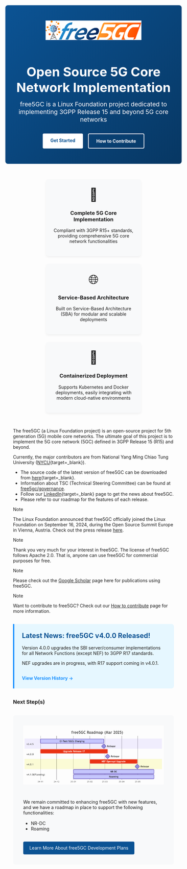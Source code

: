 <!-- <iframe width="616" height="400" src="https://www.youtube.com/embed/SFO2z5-4zxs?list=PLeDUIabcS2_p4fjApgJHNiVpfYSzz1oJi" title="free5GC Demonstration with 5G SA gNB and UE" frameborder="0" allow="accelerometer; autoplay; clipboard-write; encrypted-media; gyroscope; picture-in-picture; web-share" allowfullscreen></iframe> -->

<!-- Google tag (gtag.js) --> <script async src="https://www.googletagmanager.com/gtag/js?id=G-JETJ7TJ805"></script> <script> window.dataLayer = window.dataLayer || []; function gtag(){dataLayer.push(arguments);} gtag('js', new Date()); gtag('config', 'G-JETJ7TJ805'); </script>

<div class="hero-container">
  <div class="hero-content">
    <img width="300" src="./assets/logo.png" alt="free5GC Logo" class="hero-logo"/>
    <h1 class="hero-title">Open Source 5G Core Network Implementation</h1>
    <p class="hero-description">free5GC is a Linux Foundation project dedicated to implementing 3GPP Release 15 and beyond 5G core networks</p>
    <div class="hero-buttons">
      <a href="https://github.com/free5gc/free5gc" class="hero-button primary" target="_blank">Get Started</a>
      <a href="./guide/contribute/" class="hero-button secondary">How to Contribute</a>
    </div>
  </div>
</div>

<div class="features-container">
  <div class="feature-card">
    <div class="feature-icon">📱</div>
    <h3>Complete 5G Core Implementation</h3>
    <p>Compliant with 3GPP R15+ standards, providing comprehensive 5G core network functionalities</p>
  </div>
  <div class="feature-card">
    <div class="feature-icon">🌐</div>
    <h3>Service-Based Architecture</h3>
    <p>Built on Service-Based Architecture (SBA) for modular and scalable deployments</p>
  </div>
  <div class="feature-card">
    <div class="feature-icon">🚀</div>
    <h3>Containerized Deployment</h3>
    <p>Supports Kubernetes and Docker deployments, easily integrating with modern cloud-native environments</p>
  </div>
</div>

The free5GC (a Linux Foundation project) is an open-source project for 5th generation (5G) mobile core networks. The ultimate goal of this project is to implement the 5G core network (5GC) defined in 3GPP Release 15 (R15) and beyond.

Currently, the major contributors are from National Yang Ming Chiao Tung University ([NYCU](https://en.nycu.edu.tw/){target=_blank}).

- The source code of the latest version of free5GC can be downloaded from [here](https://github.com/free5gc/free5gc){target=_blank}.
- Information about TSC (Technical Steering Committee) can be found at [free5gc/governance](https://github.com/free5gc/governance/blob/main/CONTRIBUTORS.md).
- Follow our [LinkedIn](https://www.linkedin.com/company/free5gc/){target=_blank} page to get the news about free5GC.
- Please refer to our roadmap for the features of each release.

> [!NOTE]
> The Linux Foundation announced that free5GC officially joined the Linux Foundation on September 16, 2024, during the Open Source Summit Europe in Vienna, Austria. Check out the press release [here](https://www.linuxfoundation.org/press/worlds-leading-open-source-mobile-packet-core-free5gc-moves-under-linux-foundation-to-provide-open-source-alternatives-across-5g-deployments).

> [!NOTE]
> Thank you very much for your interest in free5GC. The license of free5GC follows Apache 2.0. That is, anyone can use free5GC for commercial purposes for free.

> [!NOTE]
> Please check out the [Google Scholar](https://scholar.google.com/scholar?hl=en&as_sdt=2007&q=free5gc) page here for publications using free5GC.

> [!NOTE]
> Want to contribute to free5GC? Check out our [How to contribute](https://free5gc.org/guide/contribute/) page for more information.

<div class="announcement-box">
  <h2>Latest News: free5GC v4.0.0 Released!</h2>
  <p>Version 4.0.0 upgrades the SBI server/consumer implementations for all Network Functions (except NEF) to 3GPP R17 standards.</p>
  <p>NEF upgrades are in progress, with R17 support coming in v4.0.1.</p>
  <a href="./history.md" class="announcement-link">View Version History →</a>
</div>

### Next Step(s)

<div class="roadmap-container">
  <img src="./assets/roadmap-202503.png" alt="free5GC Roadmap" class="roadmap-image"/>
  <div class="roadmap-text">
    <p>We remain committed to enhancing free5GC with new features, and we have a roadmap in place to support the following functionalities:</p>
    <ul class="roadmap-list">
      <li>NR-DC</li>
      <li>Roaming</li>
    </ul>
    <a href="#" class="roadmap-button">Learn More About free5GC Development Plans</a>
  </div>
</div>

<style>
  .hero-container {
    background: linear-gradient(135deg, #0b5394 0%, #073763 100%);
    color: white;
    padding: 3rem 2rem;
    margin: 0 -1.5rem 2rem -1.5rem;
    border-radius: 8px;
    text-align: center;
  }
  
  .hero-logo {
    margin-bottom: 1rem;
  }
  
  .hero-title {
    font-size: 2.5rem;
    margin-bottom: 1rem;
  }
  
  .hero-description {
    font-size: 1.2rem;
    max-width: 800px;
    margin: 0 auto 2rem auto;
  }
  
  .hero-buttons {
    display: flex;
    justify-content: center;
    gap: 1rem;
    margin-top: 1.5rem;
  }
  
  .hero-button {
    padding: 0.8rem 1.5rem;
    border-radius: 4px;
    font-weight: bold;
    text-decoration: none;
    transition: all 0.3s ease;
  }
  
  .hero-button.primary {
    background-color: #ffffff;
    color: #0b5394;
  }
  
  .hero-button.primary:hover {
    background-color: #f0f0f0;
    transform: translateY(-2px);
  }
  
  .hero-button.secondary {
    border: 2px solid white;
    color: white;
  }
  
  .hero-button.secondary:hover {
    background-color: rgba(255, 255, 255, 0.1);
    transform: translateY(-2px);
  }
  
  .features-container {
    display: flex;
    flex-wrap: wrap;
    gap: 1.5rem;
    justify-content: center;
    margin: 3rem 0;
  }
  
  .feature-card {
    background-color: #f8f9fa;
    border-radius: 8px;
    padding: 1.5rem;
    width: calc(33% - 1rem);
    min-width: 250px;
    text-align: center;
    box-shadow: 0 4px 6px rgba(0, 0, 0, 0.05);
    transition: transform 0.3s ease, box-shadow 0.3s ease;
  }
  
  .feature-card:hover {
    transform: translateY(-5px);
    box-shadow: 0 8px 15px rgba(0, 0, 0, 0.1);
  }
  
  .feature-icon {
    font-size: 2.5rem;
    margin-bottom: 1rem;
  }
  
  .announcement-box {
    background-color: #e6f7ff;
    border-left: 4px solid #1890ff;
    padding: 1.5rem;
    margin: 2rem 0;
    border-radius: 0 8px 8px 0;
  }
  
  .announcement-box h2 {
    color: #0b5394;
    margin-top: 0;
  }
  
  .announcement-link {
    display: inline-block;
    margin-top: 1rem;
    color: #1890ff;
    font-weight: bold;
    text-decoration: none;
  }
  
  .roadmap-container {
    display: flex;
    flex-wrap: wrap;
    align-items: center;
    gap: 2rem;
    margin: 2rem 0;
    background-color: #f8f9fa;
    padding: 2rem;
    border-radius: 8px;
  }
  
  .roadmap-image {
    max-width: 100%;
    flex: 1;
    min-width: 300px;
  }
  
  .roadmap-text {
    flex: 1;
    min-width: 300px;
  }
  
  .roadmap-list {
    margin: 1rem 0;
    padding-left: 1.5rem;
  }
  
  .roadmap-button {
    display: inline-block;
    background-color: #0b5394;
    color: white;
    padding: 0.7rem 1.2rem;
    border-radius: 4px;
    text-decoration: none;
    margin-top: 1rem;
    transition: background-color 0.3s ease;
  }
  
  .roadmap-button:hover {
    background-color: #073763;
  }
  
  @media (max-width: 768px) {
    .hero-title {
      font-size: 2rem;
    }
    
    .feature-card {
      width: 100%;
    }
    
    .roadmap-container {
      flex-direction: column;
    }
  }
</style>
